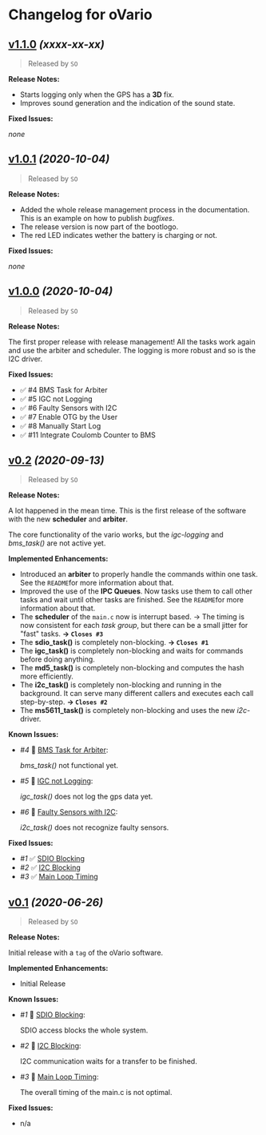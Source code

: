 # Changelog for oVario

## [v1.1.0](https://github.com/knuffel-v2/OTP15_oVario/releases/tag/v1.1.0) *(xxxx-xx-xx)*

> Released by `SO`

**Release Notes:**

- Starts logging only when the GPS has a **3D** fix.
- Improves sound generation and the indication of the sound state.

**Fixed Issues:**

*none*

## [v1.0.1](https://github.com/knuffel-v2/OTP15_oVario/releases/tag/v1.0.1) *(2020-10-04)*

> Released by `SO`

**Release Notes:**

- Added the whole release management process in the documentation. This is an example on how to publish *bugfixes*.
- The release version is now part of the bootlogo.
- The red LED indicates wether the battery is charging or not.

**Fixed Issues:**

*none*

## [v1.0.0](https://github.com/knuffel-v2/OTP15_oVario/releases/tag/v1.0.0) *(2020-10-04)*

> Released by `SO`

**Release Notes:**

The first proper release with release management! All the tasks work again and use the arbiter and scheduler. The logging is more robust and so is the I2C driver.

**Fixed Issues:**
- :white_check_mark: #4 BMS Task for Arbiter
- :white_check_mark: #5 IGC not Logging
- :white_check_mark: #6 Faulty Sensors with I2C
- :white_check_mark: #7 Enable OTG by the User
- :white_check_mark: #8 Manually Start Log
- :white_check_mark: #11 Integrate Coulomb Counter to BMS


## [v0.2](https://github.com/knuffel-v2/OTP15_oVario/releases/tag/v0.2) *(2020-09-13)*

>Released by `SO`

**Release Notes:**

A lot happened in the mean time. This is the first release of the software with the new **scheduler** and **arbiter**.

The core functionality of the vario works, but the *igc-logging* and *bms_task()* are not active yet.


**Implemented Enhancements:**

- Introduced an **arbiter** to properly handle the commands within one task. See the `README`for more information about that.
- Improved the use of the **IPC Queues**. Now tasks use them to call other tasks and wait until other tasks are finished. See the `README`for more information about that.
- The **scheduler** of the `main.c` now is interrupt based. &rightarrow; The timing is now consistent for each *task group*, but there can be a small jitter for "fast" tasks. **&rightarrow; `Closes #3`**
- The **sdio_task()** is completely non-blocking. **&rightarrow; `Closes #1`**
- The **igc_task()** is completely non-blocking and waits for commands before doing anything.
- The **md5_task()** is completely non-blocking and computes the hash more efficiently.
- The **i2c_task()** is completely non-blocking and running in the background. It can serve many different callers and executes each call step-by-step. **&rightarrow; `Closes #2`**
- The **ms5611_task()** is completely non-blocking and uses the new *i2c*-driver.

**Known Issues:**

- *#4* :black_square_button: [BMS Task for Arbiter](https://github.com/knuffel-v2/OTP15_oVario/issues/4):

    *bms_task()* not functional yet.

- *#5* :black_square_button: [IGC not Logging](https://github.com/knuffel-v2/OTP15_oVario/issues/5):

    *igc_task()* does not log the gps data yet.

- *#6* :black_square_button: [Faulty Sensors with I2C](https://github.com/knuffel-v2/OTP15_oVario/issues/6):

    *i2c_task()* does not recognize faulty sensors.

**Fixed Issues:**

- *#1* :white_check_mark:  [SDIO Blocking](https://github.com/knuffel-v2/OTP15_oVario/issues/1)
- *#2* :white_check_mark: [I2C Blocking](https://github.com/knuffel-v2/OTP15_oVario/issues/2)
- *#3* :white_check_mark: [Main Loop Timing](https://github.com/knuffel-v2/OTP15_oVario/issues/1)

## [v0.1](https://github.com/knuffel-v2/OTP15_oVario/releases/tag/v0.1) *(2020-06-26)*

>Released by `SO`

**Release Notes:**

Initial release with a `tag` of the oVario software.

**Implemented Enhancements:**

- Initial Release

**Known Issues:**

- *#1* :black_square_button:  [SDIO Blocking](https://github.com/knuffel-v2/OTP15_oVario/issues/1):

    SDIO access blocks the whole system.

- *#2* :black_square_button: [I2C Blocking](https://github.com/knuffel-v2/OTP15_oVario/issues/2):

    I2C communication waits for a transfer to be finished.

- *#3* :black_square_button: [Main Loop Timing](https://github.com/knuffel-v2/OTP15_oVario/issues/3):

    The overall timing of the main.c is not optimal.

**Fixed Issues:**

- n/a